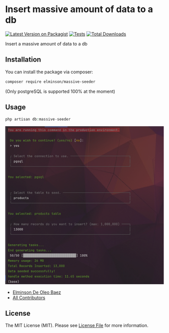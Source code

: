 # Insert massive amount of data to a db

[![Latest Version on Packagist](https://img.shields.io/packagist/v/elminson/massive-seeder.svg?style=flat-square)](https://packagist.org/packages/elminson/massive-seeder)
[![Tests](https://img.shields.io/github/actions/workflow/status/elminson/massive-seeder/run-tests.yml?branch=main&label=tests&style=flat-square)](https://github.com/elminson/massive-seeder/actions/workflows/run-tests.yml)
[![Total Downloads](https://img.shields.io/packagist/dt/elminson/massive-seeder.svg?style=flat-square)](https://packagist.org/packages/elminson/massive-seeder)

Insert a massive amount of data to a db

## Installation

You can install the package via composer:

```bash
composer require elminson/massive-seeder
```
(Only postgreSQL is supported 100% at the moment)
## Usage

```php
php artisan db:massive-seeder

```
![img.png](img.png)


- [Elminson De Oleo Baez](https://github.com/elminson)
- [All Contributors](../../contributors)

## License

The MIT License (MIT). Please see [License File](LICENSE.md) for more information.
